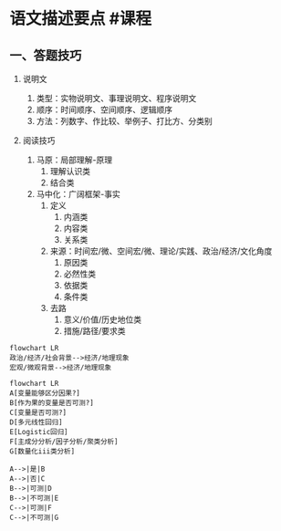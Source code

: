 # 语文描述要点 #课程

## 一、答题技巧

1. 说明文

   1. 类型：实物说明文、事理说明文、程序说明文
   2. 顺序：时间顺序、空间顺序、逻辑顺序
   3. 方法：列数字、作比较、举例子、打比方、分类别

2. 阅读技巧

   1. 马原：局部理解-原理
      1. 理解认识类
      2. 结合类
   2. 马中化：广阔框架-事实
      1. 定义
         1. 内涵类
         2. 内容类
         3. 关系类
      2. 来源：时间宏/微、空间宏/微、理论/实践、政治/经济/文化角度
         1. 原因类
         2. 必然性类
         3. 依据类
         4. 条件类
      3. 去路
         1. 意义/价值/历史地位类
         2. 措施/路径/要求类

```mermaid
flowchart LR
政治/经济/社会背景-->经济/地理现象
宏观/微观背景-->经济/地理现象
```

```mermaid
flowchart LR
A[变量能够区分因果?]
B[作为果的变量是否可测?]
C[变量是否可测?]
D[多元线性回归]
E[Logistic回归]
F[主成分分析/因子分析/聚类分析]
G[数量化iii类分析]

A-->|是|B
A-->|否|C
B-->|可测|D
B-->|不可测|E
C-->|可测|F
C-->|不可测|G
```

